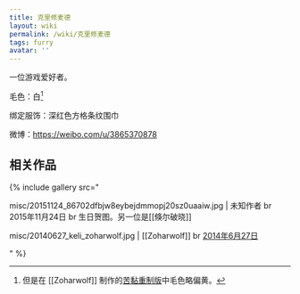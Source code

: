 ```yaml
---
title: 克里修麦德
layout: wiki
permalink: /wiki/克里修麦德
tags: furry
avatar: ''
---
```


一位游戏爱好者。

毛色：白[^bscp_zohar]

[^bscp_zohar]: 但是在 [[Zoharwolf]] 制作的[苦黏重制版](BSCP/)中毛色略偏黄。

绑定服饰：深红色方格条纹围巾

微博：<https://weibo.com/u/3865370878>

## 相关作品

{% include gallery src="

misc/20151124_86702dfbjw8eybejdmmopj20sz0uaaiw.jpg | 未知作者 br 2015年11月24日 br 生日贺图。另一位是[[倏尔破晓]]

misc/20140627_keli_zoharwolf.jpg | [[Zoharwolf]] br [2014年6月27日](https://www.pixiv.net/artworks/44350121)

" %}